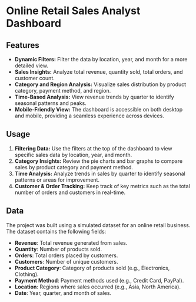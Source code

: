 # Online Retail Sales Analyst Dashboard

## Features

- **Dynamic Filters:** Filter the data by location, year, and month for a more detailed view.
- **Sales Insights:** Analyze total revenue, quantity sold, total orders, and customer count.
- **Category and Region Analysis:** Visualize sales distribution by product category, payment method, and region.
- **Time-Based Analysis:** View revenue trends by quarter to identify seasonal patterns and peaks.
- **Mobile-Friendly View:** The dashboard is accessible on both desktop and mobile, providing a seamless experience across devices.

## Usage

1. **Filtering Data:** Use the filters at the top of the dashboard to view specific sales data by location, year, and month.
2. **Category Insights:** Review the pie charts and bar graphs to compare sales by product category and payment method.
3. **Time Analysis:** Analyze trends in sales by quarter to identify seasonal patterns or areas for improvement.
4. **Customer & Order Tracking:** Keep track of key metrics such as the total number of orders and customers in real-time.

## Data

The project was built using a simulated dataset for an online retail business. The dataset contains the following fields:
- **Revenue**: Total revenue generated from sales.
- **Quantity**: Number of products sold.
- **Orders**: Total orders placed by customers.
- **Customers**: Number of unique customers.
- **Product Category**: Category of products sold (e.g., Electronics, Clothing).
- **Payment Method**: Payment methods used (e.g., Credit Card, PayPal).
- **Location**: Regions where sales occurred (e.g., Asia, North America).
- **Date**: Year, quarter, and month of sales.
